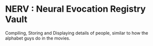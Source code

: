 # NERV : Neural Evocation Registry Vault
Compiling, Storing and Displaying details of people, similar to how the alphabet guys do in the movies.
